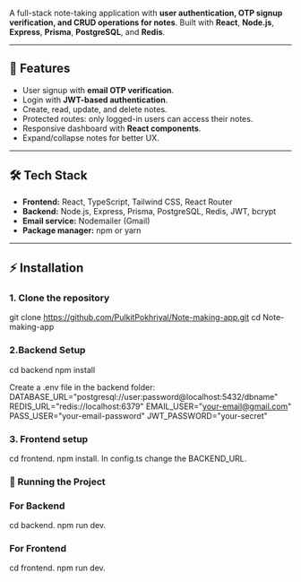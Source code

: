 A full-stack note-taking application with **user authentication, OTP signup verification, and CRUD operations for notes**. Built with **React**, **Node.js**, **Express**, **Prisma**, **PostgreSQL**, and **Redis**.

---

## 🔹 Features

- User signup with **email OTP verification**.  
- Login with **JWT-based authentication**.  
- Create, read, update, and delete notes.  
- Protected routes: only logged-in users can access their notes.  
- Responsive dashboard with **React components**.  
- Expand/collapse notes for better UX.  

---

## 🛠 Tech Stack

- **Frontend:** React, TypeScript, Tailwind CSS, React Router  
- **Backend:** Node.js, Express, Prisma, PostgreSQL, Redis, JWT, bcrypt  
- **Email service:** Nodemailer (Gmail)  
- **Package manager:** npm or yarn  

---

## ⚡ Installation

### 1. Clone the repository
git clone https://github.com/PulkitPokhriyal/Note-making-app.git
cd Note-making-app

### 2.Backend Setup
cd backend
npm install

Create a .env file in the backend folder:
DATABASE_URL="postgresql://user:password@localhost:5432/dbname"
REDIS_URL="redis://localhost:6379"
EMAIL_USER="your-email@gmail.com"
PASS_USER="your-email-password"
JWT_PASSWORD="your-secret"

### 3. Frontend setup
cd frontend.
npm install.
In config.ts change the BACKEND_URL.

### 🚀 Running the Project
### For Backend
cd backend.
npm run dev.
### For Frontend
cd frontend. 
npm run dev.
